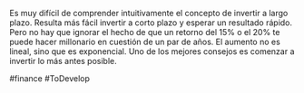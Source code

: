 Es muy difícil de comprender intuitivamente el concepto de invertir a largo plazo. Resulta más fácil invertir a corto plazo y esperar un resultado rápido. Pero no hay que ignorar el hecho de que un retorno del 15% o el 20% te puede hacer millonario en cuestión de un par de años. El aumento no es lineal, sino que es exponencial. Uno de los mejores consejos es comenzar a invertir lo más antes posible.

#finance #ToDevelop 